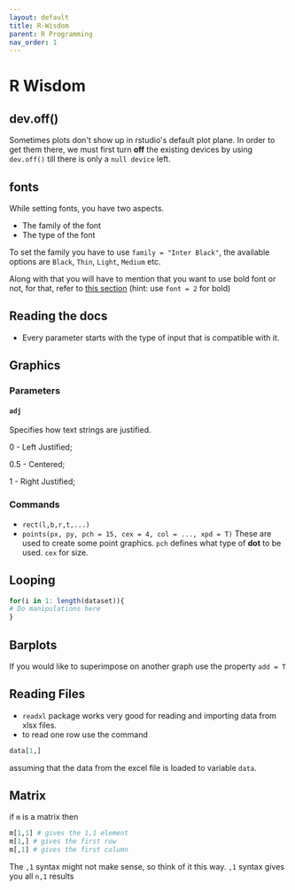 ```yaml
---
layout: default
title: R-Wisdom
parent: R Programming
nav_order: 1
---
```


# R Wisdom

## dev.off()

Sometimes plots don't show up in rstudio's default plot plane. In order to get them there, we must first turn **off** the existing devices by using `dev.off()` till there is only a `null device` left.

## fonts

While setting fonts, you have two aspects.

- The family of the font
- The type of the font

To set the family you have to use `family = "Inter Black"`, the available options are `Black`, `Thin`, `Light`, `Medium` etc.

Along with that you will have to mention that you want to use bold font or not, for that, refer to [this section](Plot-Properties#fonts)
 (hint: use `font = 2` for bold)

## Reading the docs

- Every parameter starts with the type of input that is compatible with it.

## Graphics

### Parameters

#### `adj`
Specifies how text strings are justified.

0 - Left Justified;

0.5 - Centered;

1 - Right Justified;


### Commands

- `rect(l,b,r,t,...)`
- `points(px, py, pch = 15, cex = 4, col = ..., xpd = T)` These are used to create some point graphics. `pch` defines what type of **dot** to be used. `cex` for size.

## Looping

```r
for(i in 1: length(dataset)){
# Do manipulations here
}

```

## Barplots

If you would like to superimpose on another graph use the property `add = T`

## Reading Files

- `readxl` package works very good for reading and importing data from xlsx files.
- to read one row use the command

```r
data[1,]
```
assuming that the data from the excel file is loaded to variable `data`.


## Matrix

if `m` is a matrix then
```r
m[1,1] # gives the 1,1 element
m[1,] # gives the first row
m[,1] # gives the first column
```

The `,1` syntax might not make sense, so think of it this way. `,1` syntax gives you all `n,1` results

